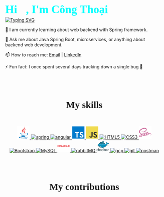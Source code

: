 <h1 style="font-family: Consolas, serif; color: aqua; font-size: 36px; margin-bottom: -10px">Hi👋, I'm Công Thoại</h1>

[![Typing SVG](https://readme-typing-svg.demolab.com?font=Fira+Code&pause=1000&width=435&lines=A+backend+web+developer)](https://git.io/typing-svg)


🧠 I am currently learning about web backend with Spring framework.

💬 Ask me about Java Spring Boot, microservices, or anything about backend web development.

📫 How to reach me: [Email](mailto:dcthoai1023@gmail.com) | [LinkedIn](https://linkedin.com/in/thoaidc)

⚡️ Fun fact: I once spent several days tracking down a single bug 🙂


<br/>
<br/>
<h1 align="center" style="font-family: Consolas, serif; font-size: 30px;">My skills</h1>

<br/>

<p align="center">
  <a href="https://www.java.com" target="_blank" rel="noreferrer">
    <img src="https://raw.githubusercontent.com/devicons/devicon/master/icons/java/java-original.svg" alt="java" width="40" height="40" />
  </a>

  <a href="https://spring.io/" target="_blank" rel="noreferrer">
    <img src="https://www.vectorlogo.zone/logos/springio/springio-icon.svg" alt="spring" width="40" height="40" />
  </a>

  <a href="https://angular.io" target="_blank" rel="noreferrer">
    <img src="https://angular.io/assets/images/logos/angular/angular.svg" alt="angular" width="40" height="40" />
  </a>

  <a href="https://www.typescriptlang.org/" target="_blank" rel="noreferrer">
    <img src="https://raw.githubusercontent.com/devicons/devicon/master/icons/typescript/typescript-original.svg" alt="typescript" width="40" height="40" />
  </a>

  <a href="https://developer.mozilla.org/en-US/docs/Web/JavaScript" target="_blank" rel="noreferrer">
    <img src="https://raw.githubusercontent.com/devicons/devicon/master/icons/javascript/javascript-original.svg" alt="javascript" width="40" height="40" />
  </a>

  <a href="https://developer.mozilla.org/en-US/docs/Glossary/HTML5" target="_blank" rel="noreferrer">
    <img src="https://raw.githubusercontent.com/danielcranney/readme-generator/main/public/icons/skills/html5-colored.svg" width="36" height="36" alt="HTML5" />
  </a>

  <a href="https://www.w3.org/TR/CSS/#css" target="_blank" rel="noreferrer">
    <img src="https://raw.githubusercontent.com/danielcranney/readme-generator/main/public/icons/skills/css3-colored.svg" width="36" height="36" alt="CSS3" />
  </a>

  <a href="https://sass-lang.com" target="_blank" rel="noreferrer">
    <img src="https://raw.githubusercontent.com/devicons/devicon/master/icons/sass/sass-original.svg" alt="sass" width="40" height="40" />
  </a>

  <a href="https://getbootstrap.com/" target="_blank" rel="noreferrer">
    <img src="https://raw.githubusercontent.com/danielcranney/readme-generator/main/public/icons/skills/bootstrap-colored.svg" width="36" height="36" alt="Bootstrap" />
  </a>

  <a href="https://www.mysql.com/" target="_blank" rel="noreferrer">
    <img src="https://raw.githubusercontent.com/danielcranney/readme-generator/main/public/icons/skills/mysql-colored.svg" width="36" height="36" alt="MySQL" />
  </a>

  <a href="https://www.oracle.com/" target="_blank" rel="noreferrer">
    <img src="https://raw.githubusercontent.com/devicons/devicon/master/icons/oracle/oracle-original.svg" alt="oracle" width="40" height="40" />
  </a>

  <a href="https://www.rabbitmq.com" target="_blank" rel="noreferrer">
    <img src="https://www.vectorlogo.zone/logos/rabbitmq/rabbitmq-icon.svg" alt="rabbitMQ" width="40" height="40" />
  </a>

  <a href="https://www.docker.com/" target="_blank" rel="noreferrer">
    <img src="https://raw.githubusercontent.com/devicons/devicon/master/icons/docker/docker-original-wordmark.svg" alt="docker" width="40" height="40" />
  </a>

  <a href="https://cloud.google.com" target="_blank" rel="noreferrer">
    <img src="https://www.vectorlogo.zone/logos/google_cloud/google_cloud-icon.svg" alt="gcp" width="40" height="40" />
  </a>

  <a href="https://git-scm.com/" target="_blank" rel="noreferrer">
    <img src="https://www.vectorlogo.zone/logos/git-scm/git-scm-icon.svg" alt="git" width="40" height="40" />
  </a>

  <a href="https://postman.com" target="_blank" rel="noreferrer">
    <img src="https://www.vectorlogo.zone/logos/getpostman/getpostman-icon.svg" alt="postman" width="40" height="40" />
  </a>
</p>

<br/>
<br/>

<h1 align="center" style="font-family: Consolas, serif; font-size: 30px;">My contributions</h1>
<br/>

<div align="center">
  <img src="https://github-readme-streak-stats.herokuapp.com?user=thoaidc&theme=holi-theme&border_radius=16&date_format=j%20M%5B%20Y%5D" alt=""/>
  <br/>
  <br/>

  <div style="display: flex; gap: 16px; justify-content: center; width: 100%; padding: 32px">
    <img style="height: 160px" src="https://github-readme-stats.vercel.app/api?username=thoaidc&theme=holi&show_icons=truecount_private=true&hide=issues" alt=""/>
    <img style="height: 160px" src="https://github-readme-stats.vercel.app/api/top-langs/?username=thoaidc&layout=compact&theme=holi" alt=""/>
  </div>
</div>

<br/>
<p align="right"> <img src="https://komarev.com/ghpvc/?username=thoaidc&label=Views&color=0e75b6&style=flat" alt=""/></p>

